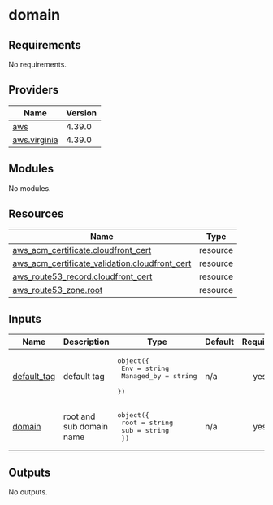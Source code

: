 # domain

<!-- BEGINNING OF PRE-COMMIT-TERRAFORM DOCS HOOK -->
## Requirements

No requirements.

## Providers

| Name | Version |
|------|---------|
| <a name="provider_aws"></a> [aws](#provider\_aws) | 4.39.0 |
| <a name="provider_aws.virginia"></a> [aws.virginia](#provider\_aws.virginia) | 4.39.0 |

## Modules

No modules.

## Resources

| Name | Type |
|------|------|
| [aws_acm_certificate.cloudfront_cert](https://registry.terraform.io/providers/hashicorp/aws/latest/docs/resources/acm_certificate) | resource |
| [aws_acm_certificate_validation.cloudfront_cert](https://registry.terraform.io/providers/hashicorp/aws/latest/docs/resources/acm_certificate_validation) | resource |
| [aws_route53_record.cloudfront_cert](https://registry.terraform.io/providers/hashicorp/aws/latest/docs/resources/route53_record) | resource |
| [aws_route53_zone.root](https://registry.terraform.io/providers/hashicorp/aws/latest/docs/resources/route53_zone) | resource |

## Inputs

| Name | Description | Type | Default | Required |
|------|-------------|------|---------|:--------:|
| <a name="input_default_tag"></a> [default\_tag](#input\_default\_tag) | default tag | <pre>object({<br>    Env        = string<br>    Managed_by = string<br>  })</pre> | n/a | yes |
| <a name="input_domain"></a> [domain](#input\_domain) | root and sub domain name | <pre>object({<br>    root = string<br>    sub  = string<br>  })</pre> | n/a | yes |

## Outputs

No outputs.
<!-- END OF PRE-COMMIT-TERRAFORM DOCS HOOK -->
